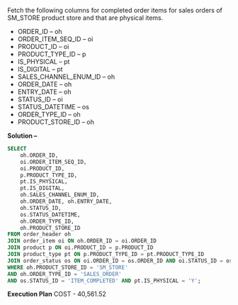 Fetch the following columns for completed order items for sales orders of SM_STORE product store and that are physical items.
- ORDER_ID – oh
- ORDER_ITEM_SEQ_ID – oi
- PRODUCT_ID – oi
- PRODUCT_TYPE_ID – p
- IS_PHYSICAL – pt
- IS_DIGITAL – pt
- SALES_CHANNEL_ENUM_ID – oh
- ORDER_DATE – oh
- ENTRY_DATE – oh
- STATUS_ID – oi 
- STATUS_DATETIME – os
- ORDER_TYPE_ID – oh
- PRODUCT_STORE_ID – oh

**Solution –**
```sql
SELECT 
    oh.ORDER_ID, 
    oi.ORDER_ITEM_SEQ_ID,
    oi.PRODUCT_ID, 
    p.PRODUCT_TYPE_ID, 
    pt.IS_PHYSICAL, 
    pt.IS_DIGITAL, 
    oh.SALES_CHANNEL_ENUM_ID, 
    oh.ORDER_DATE, oh.ENTRY_DATE, 
    oh.STATUS_ID, 
    os.STATUS_DATETIME, 
    oh.ORDER_TYPE_ID, 
    oh.PRODUCT_STORE_ID  
FROM order_header oh 
JOIN order_item oi ON oh.ORDER_ID = oi.ORDER_ID 
JOIN product p ON oi.PRODUCT_ID = p.PRODUCT_ID 
JOIN product_type pt ON p.PRODUCT_TYPE_ID = pt.PRODUCT_TYPE_ID 
JOIN order_status os ON oi.ORDER_ID = os.ORDER_ID AND oi.STATUS_ID = os.STATUS_ID AND oi.ORDER_ITEM_SEQ_ID = os.ORDER_ITEM_SEQ_ID  
WHERE oh.PRODUCT_STORE_ID = 'SM_STORE' 
AND oh.ORDER_TYPE_ID = 'SALES_ORDER' 
AND os.STATUS_ID = 'ITEM_COMPLETED' AND pt.IS_PHYSICAL = 'Y';
```

**Execution Plan**
COST - 40,561.52
